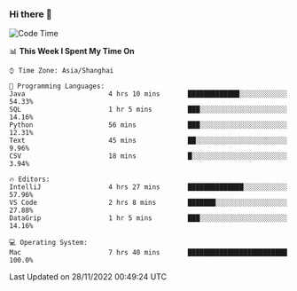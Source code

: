 ### Hi there 👋


<!--START_SECTION:waka-->
![Code Time](http://img.shields.io/badge/Code%20Time-932%20hrs%2058%20mins-blue)

📊 **This Week I Spent My Time On** 

```text
⌚︎ Time Zone: Asia/Shanghai

💬 Programming Languages: 
Java                     4 hrs 10 mins       █████████████░░░░░░░░░░░░   54.33% 
SQL                      1 hr 5 mins         ███░░░░░░░░░░░░░░░░░░░░░░   14.16% 
Python                   56 mins             ███░░░░░░░░░░░░░░░░░░░░░░   12.31% 
Text                     45 mins             ██░░░░░░░░░░░░░░░░░░░░░░░   9.96% 
CSV                      18 mins             █░░░░░░░░░░░░░░░░░░░░░░░░   3.94%

🔥 Editors: 
IntelliJ                 4 hrs 27 mins       ██████████████░░░░░░░░░░░   57.96% 
VS Code                  2 hrs 8 mins        ███████░░░░░░░░░░░░░░░░░░   27.88% 
DataGrip                 1 hr 5 mins         ███░░░░░░░░░░░░░░░░░░░░░░   14.16%

💻 Operating System: 
Mac                      7 hrs 40 mins       █████████████████████████   100.0%

```


 Last Updated on 28/11/2022 00:49:24 UTC
<!--END_SECTION:waka-->

<!--
**SillyPasty/SillyPasty** is a ✨ _special_ ✨ repository because its `README.md` (this file) appears on your GitHub profile.

Here are some ideas to get you started:

- 🔭 I’m currently working on ...
- 🌱 I’m currently learning ...
- 👯 I’m looking to collaborate on ...
- 🤔 I’m looking for help with ...
- 💬 Ask me about ...
- 📫 How to reach me: ...
- 😄 Pronouns: ...
- ⚡ Fun fact: ...
-->


